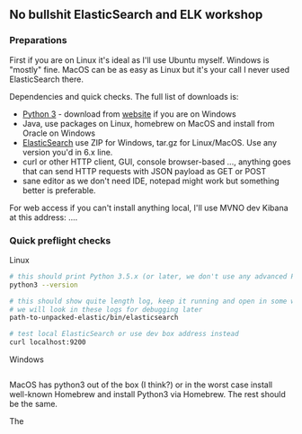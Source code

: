 ## No bullshit ElasticSearch and ELK workshop

### Preparations

First if you are on Linux it's ideal as I'll use Ubuntu myself.
Windows is "mostly" fine. MacOS can be as easy as Linux but it's your call I never used ElasticSearch there.

Dependencies and quick checks. The full list of downloads  is:
- [Python 3](https://www.python.org/downloads/) - download from [website]() if you are on Windows
- Java, use packages on Linux, homebrew on MacOS and install from Oracle on Windows
- [ElasticSearch](https://www.elastic.co/downloads/) use ZIP for Windows, tar.gz for Linux/MacOS. Use any version you'd in 6.x line.
- curl or other HTTP client, GUI, console browser-based ...,  anything goes that can send HTTP requests with JSON payload as GET or POST
- sane editor as we don't need IDE, notepad might work but something better is preferable.

For web access if you can't install anything local, I'll use MVNO dev Kibana at this address:
....

### Quick preflight checks

Linux

```bash
# this should print Python 3.5.x (or later, we don't use any advanced Python)
python3 --version

# this should show quite length log, keep it running and open in some window/tab
# we will look in these logs for debugging later
path-to-unpacked-elastic/bin/elasticsearch

# test local ElasticSearch or use dev box address instead
curl localhost:9200
```

Windows
```powershell
```

MacOS has python3 out of the box (I think?) or in the worst case install well-known Homebrew and install Python3 via Homebrew.
The rest should be the same.


The



